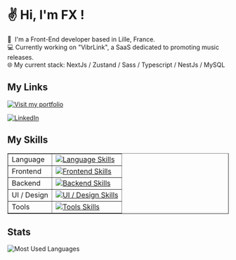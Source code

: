 ✌️ Hi, I'm FX !
========================================================================================================================================

🚀  I'm a Front-End developer based in Lille, France.
<br/>
💻  Currently working on "VibrLink", a SaaS dedicated to promoting music releases.
<br/>
🌐  My current stack: NextJs / Zustand / Sass / Typescript / NestJs / MySQL

<h2>My Links</h2>

[![Visit my portfolio](https://img.shields.io/badge/Visit%20my%20portfolio-%23009E49?style=for-the-badge&logo=google-chrome&logoColor=white)](https://www.fxsavary.com/)

[![LinkedIn](https://img.shields.io/badge/LinkedIn-%230A66C2?style=for-the-badge&logo=linkedin&logoColor=white)](https://www.linkedin.com/in/françois-xavier-savary-ab9665210/)

<h2>My Skills</h2>

<table border="1">
  <tbody>
    <tr>
      <td>Language</td>
      <td>
        <a href="https://skillicons.dev">
          <img src="https://skillicons.dev/icons?i=ts,js" alt="Language Skills">
        </a>
      </td>
    </tr>
    <tr>
      <td>Frontend</td>
      <td>
        <a href="https://skillicons.dev">
          <img src="https://skillicons.dev/icons?i=react,next,vue" alt="Frontend Skills">
        </a>
      </td>
    </tr>
    <tr>
      <td>Backend</td>
      <td>
        <a href="https://skillicons.dev">
          <img src="https://skillicons.dev/icons?i=nodejs,nestjs,express,mysql" alt="Backend Skills">
        </a>
      </td>
    </tr>
    <tr>
      <td>UI / Design</td>
      <td>
        <a href="https://skillicons.dev">
          <img src="https://skillicons.dev/icons?i=sass,figma,ps" alt="UI / Design Skills">
        </a>
      </td>
    </tr>
    <tr>
      <td>Tools</td>
      <td>
        <a href="https://skillicons.dev">
          <img src="https://skillicons.dev/icons?i=vercel,vitest,jest" alt="Tools Skills">
        </a>
      </td>
    </tr>
  </tbody> 
</table>

<h2>Stats</h2>

![Most Used Languages](https://github-readme-stats.vercel.app/api/top-langs/?username=Efyx-07&hide=html&langs_count=6&theme=dark)





